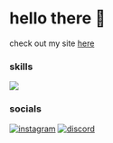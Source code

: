 <h1>hello there 👋</h1>

check out my site <a href="https://azigazibarni.github.io/">here</a><br>

<h3>skills</h3>

<a href="#top">![](https://skillicons.dev/icons?i=html,css,bootstrap,js,py,git,raspberrypi,vscode)</a><br>

<h3>socials</h3>

<a href="https://www.instagram.com/azigazibarni/">![instagram](https://skillicons.dev/icons?i=instagram)</a> <a href="https://discord.com/users/419142803642384386">![discord](https://skillicons.dev/icons?i=discord)</a>
